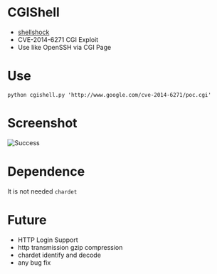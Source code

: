 CGIShell
========

* [shellshock](https://shellshocker.net/)
* CVE-2014-6271 CGI Exploit
* Use like OpenSSH via CGI Page

Use
===

`python cgishell.py 'http://www.google.com/cve-2014-6271/poc.cgi'`


Screenshot
==========

![Success](http://i.v2ex.co/5sVSEz4Yl.png "")

Dependence
==========

It is not needed `chardet`

Future
======
* HTTP Login Support
* http transmission gzip compression
* chardet identify and decode
* any bug fix
